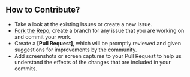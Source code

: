 ## How to Contribute?

- Take a look at the existing Issues or create a new Issue.
- [Fork the Repo](https://github.com/gdsc-bit/Design-Book/fork), create a branch for any issue that you are working on and commit your work.
- Create a **[Pull Request]**, which will be promptly reviewed and given suggestions for improvements by the community.
- Add screenshots or screen captures to your Pull Request to help us understand the effects of the changes that are included in your commits.

